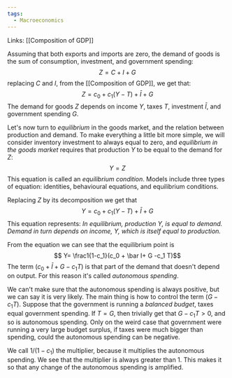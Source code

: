 ```yaml
---
tags:
  - Macroeconomics
---
```

Links: [[Composition of GDP]]

Assuming that both exports and imports are zero, the demand of goods is the sum of consumption, investment, and government spending: $$Z = C + I +G$$
replacing $C$ and $I$, from the [[Composition of GDP]], we get that: $$ Z = c_0 + c_1(Y-T) + \bar I + G$$
The demand for goods $Z$ depends on income $Y$, taxes $T$, investment $\bar I$, and government spending $G$. 

Let's now turn to *equilibrium* in the goods market, and the relation between production and demand. To make everything a little bit more simple, we will consider inventory investment to always equal to zero, and *equilibrium in the goods market* requires that production $Y$ to be equal to the demand for $Z$: $$ Y = Z$$This equation is called an *equilibrium condition*. Models include three types of equation: identities, behavioural equations, and equilibrium conditions. 

Replacing $Z$ by its decomposition we get that $$ Y = c_0 + c_1(Y-T) + \bar I + G$$
This equation represents: *In equilibrium, production $Y$, is equal to demand. Demand in turn depends on income, $Y$, which is itself equal to production.*

From the equation we can see that the equilibrium point is $$ Y= \frac1{1-c_1}(c_0 + \bar I+ G -c_1 T)$$
The term $(c_0 + \bar I + G - c_1 T)$ is that part of the demand that doesn't depend on output. For this reason it's called *autonomous spending*. 

We can't make sure that the autonomous spending is always positive, but we can say it is very likely. The main thing is how to control the term $(G-c_1 T)$. Suppose that the government is running a *balanced budget*, taxes equal government spending. If $T= G$, then trivially get that $G-c_1 T >0$, and so is autonomous spending. Only on the weird case that government were running a very large budget surplus, if taxes were much bigger than spending, could the autonomous spending can be negative.

We call $1/(1-c_1)$ the multiplier, because it multiplies the autonomous spending. We see that the multiplier is always greater than $1$. This makes it so that any change of the autonomous spending is amplified. 

